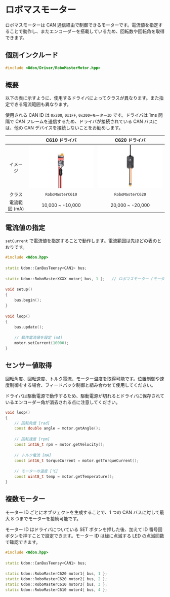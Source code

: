 # ロボマスモーター

ロボマスモーターは CAN 通信経由で制御できるモーターです。電流値を指定することで動作し、またエンコーダーを搭載しているため、回転数や回転角を取得できます。

## 個別インクルード

```cpp
#include <Udon/Driver/RoboMasterMotor.hpp>
```

## 概要

以下の表に示すように、使用するドライバによってクラスが異なります。また指定できる電流範囲も異なります。

使用される CAN ID は `0x200`, `0x1FF`, `0x200+モーターID` です。ドライバは 1ms 間隔で CAN フレームを送信するため、ドライバが接続されている CAN バスには、他の CAN デバイスを接続しないことをお勧めします。

|               |                    C610 ドライバ                     |                    C620 ドライバ                     |
| :-----------: | :--------------------------------------------------: | :--------------------------------------------------: |
|   イメージ    | <img width=400px src="../Assets/RoboMasterC610.png"> | <img width=400px src="../Assets/RoboMasterC620.png"> |
|    クラス     |                   `RoboMasterC610`                   |                   `RoboMasterC620`                   |
| 電流範囲 (mA) |                   10,000 ~ -10,000                   |                   20,000 ~ -20,000                   |

## 電流値の指定

`setCurrent` で電流値を指定することで動作します。電流範囲は先ほどの表のとおりです。

```cpp
#include <Udon.hpp>

static Udon::CanBusTeensy<CAN1> bus;

static Udon::RoboMasterXXXX motor{ bus, 1 };   // ロボマスモーター (モーターID: 1)

void setup()
{
    bus.begin();
}

void loop()
{
    bus.update();

    // 動作電流値を設定 (mA)
    motor.setCurrent(10000);
}
```

## センサー値取得

回転角度、回転速度、トルク電流、モーター温度を取得可能です。位置制御や速度制御をする場合、フィードバック制御と組み合わせて使用してください。

ドライバは駆動電源で動作するため、駆動電源が切れるとドライバに保存されているエンコーダー角が消去される点に注意してください。

```cpp
void loop()
{
    // 回転角度 [rad]
    const double angle = motor.getAngle();

    // 回転速度 [rpm]
    const int16_t rpm = motor.getVelocity();

    // トルク電流 [mA]
    const int16_t torqueCurrent = motor.getTorqueCurrent();

    // モーターの温度 [℃]
    const uint8_t temp = motor.getTemperature();
}
```

## 複数モーター

モーター ID ごとにオブジェクトを生成することで、1 つの CAN バスに対して最大 8 つまでモーターを接続可能です。

モーター ID はドライバについている SET ボタンを押した後、加えて ID 番号回ボタンを押すことで設定できます。モーター ID は緑に点滅する LED の点滅回数で確認できます。

```cpp
#include <Udon.hpp>

static Udon::CanBusTeensy<CAN1> bus;

static Udon::RoboMasterC620 motor1{ bus, 1 };
static Udon::RoboMasterC620 motor2{ bus, 2 };
static Udon::RoboMasterC610 motor3{ bus, 3 };
static Udon::RoboMasterC610 motor4{ bus, 4 };
```
